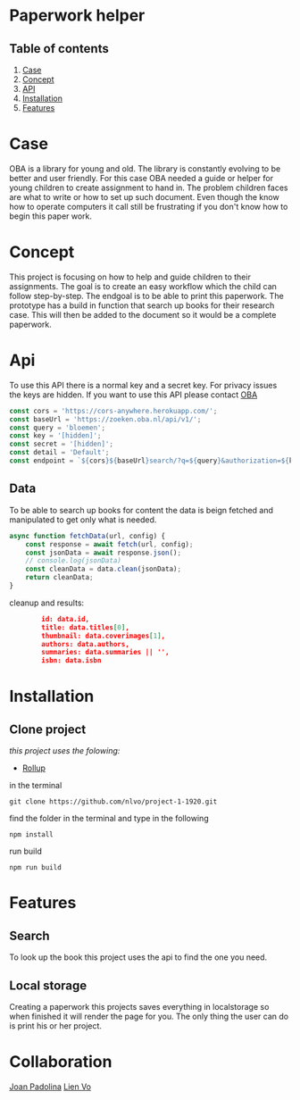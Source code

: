 # Paperwork helper 

## Table of contents

1. [Case](#case)
1. [Concept](#concept)
1. [API](#api)
1. [Installation](#installation)
1. [Features](#features)

# Case
OBA is a library for young and old. The library is constantly evolving to be better and user friendly. 
For this case OBA needed a guide or helper for young children to create assignment to hand in. The problem children faces are what to write or how to set up such document. Even though the know how to operate computers it call still be frustrating if you don't know how to begin this paper work.

# Concept
This project is focusing on how to help and guide children to their assignments. The goal is to create an easy workflow which the child can follow step-by-step. The endgoal is to be able to print this paperwork. 
The prototype has a build in function that search up books for their research case. This will then be added to the document so it would be a complete paperwork.

# Api
To use this API there is a normal key and a secret key. For privacy issues the keys are hidden. If you want to use this API please contact [OBA](https://www.oba.nl/)

```js
const cors = 'https://cors-anywhere.herokuapp.com/';
const baseUrl = 'https://zoeken.oba.nl/api/v1/';
const query = 'bloemen';
const key = '[hidden]';
const secret = '[hidden]';
const detail = 'Default';
const endpoint = `${cors}${baseUrl}search/?q=${query}&authorization=${key}&detaillevel=${detail}&output=json`;
```

## Data

To be able to search up books for content the data is beign fetched and manipulated to get only what is needed.

```js
async function fetchData(url, config) {
    const response = await fetch(url, config);
    const jsonData = await response.json();
    // console.log(jsonData)
    const cleanData = data.clean(jsonData);
    return cleanData;
}

```

cleanup and results:

```json
        id: data.id,
        title: data.titles[0],
        thumbnail: data.coverimages[1],
        authors: data.authors,
        summaries: data.summaries || '',
        isbn: data.isbn
```

# Installation

## Clone project
*this project uses the folowing:*
* [Rollup](www.rollupjs.com)


in the terminal
```
git clone https://github.com/nlvo/project-1-1920.git
``` 
find the folder in the terminal and type in the following
```
npm install 
```
run build
```
npm run build
```

# Features

## Search

To look up the book this project uses the api to find the one you need. 

## Local storage

Creating a paperwork this projects saves everything in localstorage so when finished it will render the page for you. The only thing the user can do is print his or her project. 



# Collaboration

[Joan Padolina](www.github.com/joanpadolina)
[Lien Vo](www.github.com/nlvo)
<!-- 
# Project 1 @cmda-minor-web · 2019-2020

## Zoek in de de collectie van de OBA

Het project vindt plaats bij de Centrale OBA. Maandagochtend is om 10.30 uur de kickoff (10:15 uur inloop), vrijdag zijn de presentaties van de resultaten. In een week bouwt iedere student een eigen prototype dat bezoekers kan helpen om items uit de OBA collectie te vinden. Technieken geleerd bij [CSS to the Rescue](https://github.com/cmda-minor-web/css-to-the-rescue-1819) en [Web App from Scratch](https://github.com/cmda-minor-web/web-app-from-scratch-1819) worden toegepast bij het bouwen van de de prototypes.

## Instructie voor het gebruiken van de API

 [http://zoeken.oba.nl/api/v1](http://zoeken.oba.nl/api/v1)
 
 Zie voorbeeld code in deze repository voor het aanspreken van de API.



## Programma
We verzamelen maandagochtend om 10.15 op de 1e verdieping van de Centrale OBA, [Oosterdokskade 143](https://www.google.com/maps/place/OBA+library+of+Amsterdam/@52.3756983,4.9082087,15z/data=!4m2!3m1!1s0x0:0x6b97f693e6ecb494?ved=2ahUKEwioo6OrzubgAhWLNOwKHR6KDQgQ_BIwCnoECAYQCA).

## Werkwijze en Criteria
### Werkwijze
Full-time week werken aan (technisch) bewijzen van een concept-idee. Vrijdag is de pitch! Student laat zien dat hij/zij de vakken [CSS to the Rescue](https://github.com/cmda-minor-web/css-to-the-rescue-1819) en [Web App from Scratch](https://github.com/cmda-minor-web/web-app-from-scratch-1819) begrijpt en beheerst.

Iedere dag zijn er coaches aanwezig voor coaching en feedback. We sluiten de dag af met een stand up, om de status door te spreken. Waar ben je mee bezig? Loop je ergens vast of heb je hulp nodig? Waar sta je?

### Beoordeling
Tijdens de beoordeling krijg je feedback op het resultaat en op je functioneren. De vakdocenten kijken naar je code en beoordelen In hoeverre je in het project laten zien dat je de bijhorende vakken beheerst en goed hebt toegepast. Lifely is geïnteresseerd in hoeverre je oplossing voldoet aan de eisen die zijzelf stellen aan hun producten. Misschien laat je wel wat zien waar ze zelf nog niet aan gedacht hebben?

Het project telt als AVV mee met de Meesterproef.

### Feedback over functioneren
Je hebt een leergierig, gedreven en zelfredzame houding nodig om de minor te kunnen halen. Welke vaardigheden heb je laten zien? Onderzoekend vermogen? Creativiteit? Conceptueel? In hoeverre komen je houding en verworven vaardigheden overeen met wat een frontender in de praktijk nodig heeft?

### Feedback over Web App from Scratch
In het vak [Web App from Scratch](https://github.com/cmda-minor-web/web-app-from-scratch-1819) heb je geleerd een web app te maken zonder frameworks of onnodige libraries, dus zoveel mogelijk met native HTML, CSS & JavaScript. Het eindproduct is een modulair opgezet prototype voor een single page web app. Data wordt opgehaald uit een externe API, waar nodig gemanipuleerd en vervolgens getoond in de Web App. Je leert hoe structuur aan te brengen in je code en hoe je hiermee 'from scratch' een web app kan maken.

### Feedback over CSS to the Rescue
In het vak [CSS to the Rescue](https://github.com/cmda-minor-web/css-to-the-rescue-1819) heb je geleerd over de (brede) scope van CSS, over Progressive Enhancement, de _cascase_, _inheritance_ en _specifity_. Het is belangrijk om deze basisprincipes van CSS goed te begrijpen. Niet alleen op praktisch niveau, ook op experimenteel niveau. Zonder goed begrip van de basisprincipes is CSS magisch en weird. Met een goed begrip heb je CSS onder controle en kan je het laten doen wat jij wil. En dat is nodig om webpagina’s vorm te geven met attention to detail; webpagina’s waar mensen blij van worden.

### Oplevering & criteria
- Presentatie met je bevindingen bij de OBA. 
- Github met je code en readme. -->

<!-- Add a link to your live demo in Github Pages 🌐-->

<!-- ☝️ replace this description with a description of your own work -->

<!-- replace the code in the /docs folder with your own, so you can showcase your work with GitHub Pages 🌍 -->

<!-- Add a nice poster image here at the end of the week, showing off your shiny frontend 📸 -->

<!-- Maybe a table of contents here? 📚 -->

<!-- How about a section that describes how to install this project? 🤓 -->

<!-- ...but how does one use this project? What are its features 🤔 -->

<!-- Maybe a checklist of done stuff and stuff still on your wishlist? ✅ -->

<!-- How about a license here? 📜 (or is it a licence?) 🤷 -->
